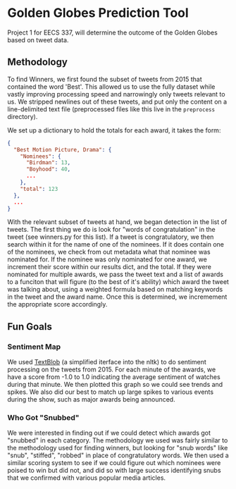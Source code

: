 # Golden Globes Prediction Tool

Project 1 for EECS 337, will determine the outcome of the Golden Globes based on
tweet data.

## Methodology

To find Winners, we first found the subset of tweets from 2015 that contained the word 'Best'.  This allowed us to use the fully dataset while vastly improving processing speed and narrowingly only tweets relevant to us.  We stripped newlines out of these tweets, and put only the content on a line-delimited text file (preprocessed files like this live in the `preprocess` directory).

We set up a dictionary to hold the totals for each award, it takes the form:

```json
{
  "Best Motion Picture, Drama": {
    "Nominees": {
      "Birdman": 13,
      "Boyhood": 40,
      ...
    },
    "total": 123
  },
  ...
}
```

With the relevant subset of tweets at hand, we began detection in the list of tweets.  The first thing we do is look for "words of congratulation" in the tweet (see winners.py for this list).  If a tweet is congratulatory, we then search within it for the name of one of the nominees.  If it does contain one of the nominees, we check from out metadata what that nominee was nominated for.  If the nominee was only nominated for one award, we increment their score within our results dict, and the total.  If they were nominated for multiple awards, we pass the tweet text and a list of awards to a funciton that will figure (to the best of it's ability) which award the tweet was talking about, using a weighted formula based on matching keywords in the tweet and the award name.  Once this is determined, we incremement the appropriate score accordingly.

## Fun Goals

### Sentiment Map

We used [TextBlob](http://textblob.readthedocs.org/en/dev/) (a simplified iterface into the nltk) to do sentiment processing on the   tweets from 2015.  For each minute of the awards, we have a score from -1.0 to 1.0 indicating the average sentiment of watches during that minute.  We then plotted this graph so we could see trends and spikes.  We also did our best to match up large spikes to various events during the show, such as major awards being announced.

###  Who Got "Snubbed"

We were interested in finding out if we could detect which awards got "snubbed" in each category.  The methodology we used was fairly similar to the methodology used for finding winners, but looking for "snub words" like "snub", "stiffed", "robbed" in place of congratulatory words.  We then used a similar scoring system to see if we could figure out which nominees were poised to win but did not, and did so with large success identifying snubs that we confirmed with various popular media articles.